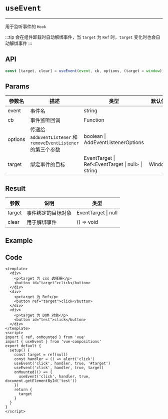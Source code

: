 # `useEvent`

---

用于监听事件的 `Hook`

:::tip
会在组件卸载时自动解绑事件，当 `target` 为 `Ref` 时，`target` 变化时也会自动解绑事件
:::

## API

```typescript
const [target, clear] = useEvent(event, cb, options, (target = window))
```

## Params

| 参数名  | 描述                                                            | 类型                                              | 默认值 |
| ------- | --------------------------------------------------------------- | ------------------------------------------------- | ------ |
| event   | 事件名                                                          | string                                            |        |
| cb      | 事件监听回调                                                    | Function                                          |        |
| options | 传递给 `addEventListener` 和 `removeEventListener` 的第三个参数 | boolean \| AddEventListenerOptions                |        |
| target  | 绑定事件的目标                                                  | EventTarget \| Ref<EventTarget \| null> \| string | Window |

## Result

| 参数   | 说明               | 类型                |
| ------ | ------------------ | ------------------- |
| target | 事件绑定的目标对象 | EventTarget \| null |
| clear  | 用于解绑事件       | () => void          |

## Example

<UseEvent/>

## Code

```vue
<template>
  <div>
    <p>target 为 css 选择器</p>
    <button id="target">click</button>
  </div>
  <div>
    <p>target 为 Ref</p>
    <button ref="target">click</button>
  </div>
  <div>
    <p>target 为 DOM 对象</p>
    <button id="test">click</button>
  </div>
</template>
<script>
import { ref, onMounted } from 'vue'
import { useEvent } from 'vue-compositions'
export default {
  setup() {
    const target = ref(null)
    const handler = () => alert('click')
    useEvent('click', handler, true, '#target')
    useEvent('click', handler, true, target)
    onMounted(() => {
      useEvent('click', handler, true, document.getElementById('test'))
    })
    return {
      target
    }
  }
}
</script>
```
